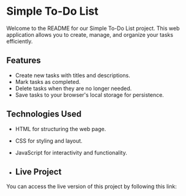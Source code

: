 # Simple To-Do List

Welcome to the README for our Simple To-Do List project. This web application allows you to create, manage, and organize your tasks efficiently.

## Features

- Create new tasks with titles and descriptions.
- Mark tasks as completed.
- Delete tasks when they are no longer needed.
- Save tasks to your browser's local storage for persistence.

## Technologies Used

- HTML for structuring the web page.
- CSS for styling and layout.
- JavaScript for interactivity and functionality.

- ## Live Project

You can access the live version of this project by following this link:
